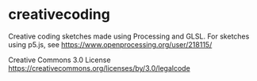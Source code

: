 # creativecoding
Creative coding sketches made using Processing and GLSL. For sketches using p5.js, see https://www.openprocessing.org/user/218115/

Creative Commons 3.0 License https://creativecommons.org/licenses/by/3.0/legalcode

